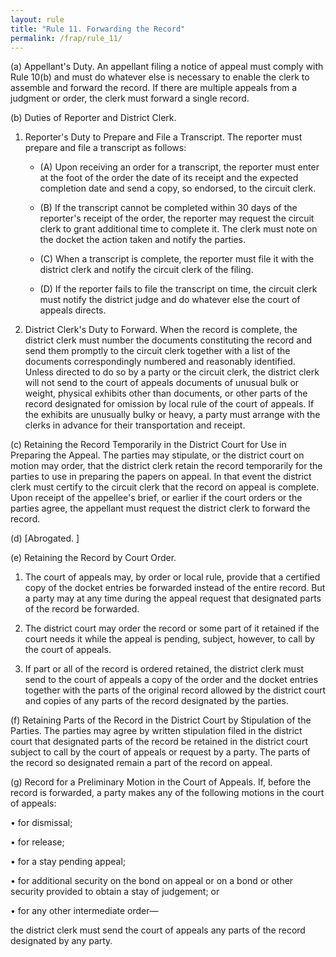 ```yaml
---
layout: rule
title: "Rule 11. Forwarding the Record"
permalink: /frap/rule_11/
---
```


(a) Appellant's Duty. An appellant filing a notice of appeal must comply with Rule 10(b) and must do whatever else is necessary to enable the clerk to assemble and forward the record. If there are multiple appeals from a judgment or order, the clerk must forward a single record.


(b) Duties of Reporter and District Clerk.


1. Reporter's Duty to Prepare and File a Transcript. The reporter must prepare and file a transcript as follows:


    - (A) Upon receiving an order for a transcript, the reporter must enter at the foot of the order the date of its receipt and the expected completion date and send a copy, so endorsed, to the circuit clerk.


    - (B) If the transcript cannot be completed within 30 days of the reporter's receipt of the order, the reporter may request the circuit clerk to grant additional time to complete it. The clerk must note on the docket the action taken and notify the parties.


    - (C) When a transcript is complete, the reporter must file it with the district clerk and notify the circuit clerk of the filing.


    - (D) If the reporter fails to file the transcript on time, the circuit clerk must notify the district judge and do whatever else the court of appeals directs.


2. District Clerk's Duty to Forward. When the record is complete, the district clerk must number the documents constituting the record and send them promptly to the circuit clerk together with a list of the documents correspondingly numbered and reasonably identified. Unless directed to do so by a party or the circuit clerk, the district clerk will not send to the court of appeals documents of unusual bulk or weight, physical exhibits other than documents, or other parts of the record designated for omission by local rule of the court of appeals. If the exhibits are unusually bulky or heavy, a party must arrange with the clerks in advance for their transportation and receipt.


(c) Retaining the Record Temporarily in the District Court for Use in Preparing the Appeal. The parties may stipulate, or the district court on motion may order, that the district clerk retain the record temporarily for the parties to use in preparing the papers on appeal. In that event the district clerk must certify to the circuit clerk that the record on appeal is complete. Upon receipt of the appellee's brief, or earlier if the court orders or the parties agree, the appellant must request the district clerk to forward the record.


(d) [Abrogated. ]


(e) Retaining the Record by Court Order.


1. The court of appeals may, by order or local rule, provide that a certified copy of the docket entries be forwarded instead of the entire record. But a party may at any time during the appeal request that designated parts of the record be forwarded.


2. The district court may order the record or some part of it retained if the court needs it while the appeal is pending, subject, however, to call by the court of appeals.


3. If part or all of the record is ordered retained, the district clerk must send to the court of appeals a copy of the order and the docket entries together with the parts of the original record allowed by the district court and copies of any parts of the record designated by the parties.


(f) Retaining Parts of the Record in the District Court by Stipulation of the Parties. The parties may agree by written stipulation filed in the district court that designated parts of the record be retained in the district court subject to call by the court of appeals or request by a party. The parts of the record so designated remain a part of the record on appeal.


(g) Record for a Preliminary Motion in the Court of Appeals. If, before the record is forwarded, a party makes any of the following motions in the court of appeals:


• for dismissal;


• for release;


• for a stay pending appeal;


• for additional security on the bond on appeal or on a bond or other security provided to obtain a stay of judgement; or


• for any other intermediate order—


the district clerk must send the court of appeals any parts of the record designated by any party.
